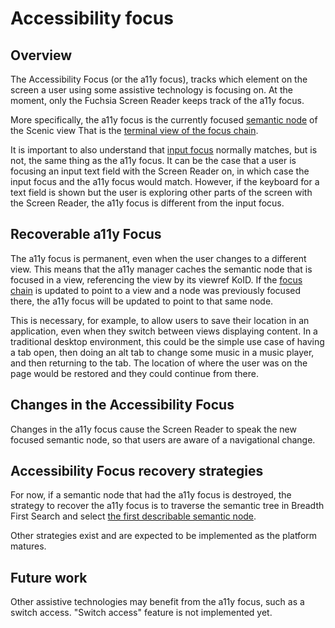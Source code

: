 # Accessibility focus

## Overview

The Accessibility Focus (or the a11y focus), tracks which element on the screen a user using some assistive technology is focusing on. At the moment, only the Fuchsia Screen Reader keeps track of the a11y focus.

More specifically, the a11y focus is the currently focused [semantic node][semantics] of the Scenic view That is the [terminal view of the focus chain][focus-chain].

It is important to also understand that [input focus][input-focus] normally matches, but is not, the same thing as the a11y focus. It can be the case that a user is focusing an input text field with the Screen Reader on, in which case the input focus and the a11y focus would match. However, if the keyboard for a text field is shown but the user is exploring other parts of the screen with the Screen Reader, the a11y focus is different from the input focus.

## Recoverable a11y Focus

The a11y focus is permanent, even when the user changes to a different view. This means that the a11y manager  caches the semantic node that is focused in a view, referencing the view by its viewref KoID. If the [focus chain][focus-chain] is updated to point to a view and a node was previously focused there, the a11y focus will be updated to point to that same node.

This is necessary, for example, to allow users to save their location in an application, even when they switch between views displaying content. In a traditional desktop environment, this could be the simple use case of having a tab open, then doing an alt tab to change some music in a music player, and then returning to the tab. The location of where the user was on the page would be restored and they could continue from there.

## Changes in the Accessibility Focus

Changes in the a11y focus cause the Screen Reader to speak the new focused semantic node, so that users are aware of a navigational change.

## Accessibility Focus recovery strategies

For now, if a semantic node that had the a11y focus is destroyed, the strategy to recover the a11y focus is to traverse the semantic tree in Breadth First Search and select [the first describable semantic node][describable-nodes].

Other strategies exist and are expected to be implemented as the platform matures.

## Future work

Other assistive technologies may benefit from the a11y focus, such as a switch access. "Switch access" feature is not implemented yet.

[semantics]: /docs/concepts/accessibility/semantics.md
[focus-chain]: /docs/development/graphics/scenic/concepts/focus_chain.md
[input-focus]: https://bugs.fuchsia.dev/p/fuchsia/issues/detail?id=95672
[describable-nodes]: https://bugs.fuchsia.dev/p/fuchsia/issues/detail?id=96257

